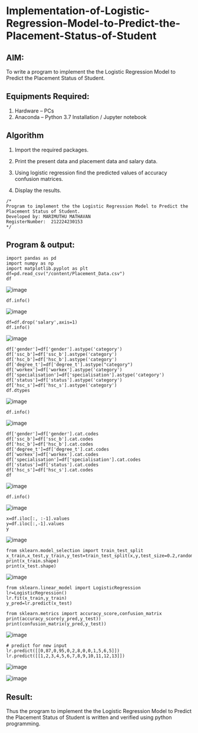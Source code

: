 # Implementation-of-Logistic-Regression-Model-to-Predict-the-Placement-Status-of-Student

## AIM:
To write a program to implement the the Logistic Regression Model to Predict the Placement Status of Student.

## Equipments Required:
1. Hardware – PCs
2. Anaconda – Python 3.7 Installation / Jupyter notebook

## Algorithm
1. Import the required packages.

2. Print the present data and placement data and salary data.

3. Using logistic regression find the predicted values of accuracy confusion matrices.

4. Display the results.


```
/*
Program to implement the the Logistic Regression Model to Predict the Placement Status of Student.
Developed by: MARIMUTHU MATHAVAN
RegisterNumber:  212224230153
*/
```
## Program & output:
```
import pandas as pd
import numpy as np
import matplotlib.pyplot as plt
df=pd.read_csv("/content/Placement_Data.csv")
df
```
![image](https://github.com/user-attachments/assets/dfbedcd2-01dd-40be-aae9-5280d670c67b)
```
df.info()
```
![image](https://github.com/user-attachments/assets/1a111b0a-a286-4a3c-b1df-cd7c5b7a7aa5)
```
df=df.drop('salary',axis=1)
df.info()
```
![image](https://github.com/user-attachments/assets/0db944a5-f572-4466-b6fb-a08be8a433fd)
```
df['gender']=df['gender'].astype('category')
df['ssc_b']=df['ssc_b'].astype('category')
df['hsc_b']=df['hsc_b'].astype('category')
df['degree_t']=df['degree_t'].astype("category")
df['workex']=df['workex'].astype('category')
df['specialisation']=df['specialisation'].astype('category')
df['status']=df['status'].astype('category')
df['hsc_s']=df['hsc_s'].astype('category')
df.dtypes
```
![image](https://github.com/user-attachments/assets/4c3dfa2c-5a4a-473e-af9e-bdc37489d82c)
```
df.info()
```
![image](https://github.com/user-attachments/assets/20599714-4000-45f5-b1dd-4c0398261e33)

```
df['gender']=df['gender'].cat.codes
df['ssc_b']=df['ssc_b'].cat.codes
df['hsc_b']=df['hsc_b'].cat.codes
df['degree_t']=df['degree_t'].cat.codes
df['workex']=df['workex'].cat.codes
df['specialisation']=df['specialisation'].cat.codes
df['status']=df['status'].cat.codes
df['hsc_s']=df['hsc_s'].cat.codes
df
```
![image](https://github.com/user-attachments/assets/d805dd00-cc1d-4268-bb3b-2870b142d951)
```
df.info()
```
![image](https://github.com/user-attachments/assets/3d3cecf5-3a90-4996-b9ad-2a17009c59c2)
```
x=df.iloc[:, :-1].values
y=df.iloc[:,-1].values
y
```
![image](https://github.com/user-attachments/assets/aec4336b-798b-497f-a6a5-f2939bdba528)
```
from sklearn.model_selection import train_test_split
x_train,x_test,y_train,y_test=train_test_split(x,y,test_size=0.2,random_state=1)
print(x_train.shape)
print(x_test.shape)
```
![image](https://github.com/user-attachments/assets/12e8e1b1-8e20-41a2-8c5f-c7c27e49290d)
```
from sklearn.linear_model import LogisticRegression
lr=LogisticRegression()
lr.fit(x_train,y_train)
y_pred=lr.predict(x_test)

from sklearn.metrics import accuracy_score,confusion_matrix
print(accuracy_score(y_pred,y_test))
print(confusion_matrix(y_pred,y_test))
```
![image](https://github.com/user-attachments/assets/f6e64e5c-d12c-4dca-95e9-f3abe001e2f2)
```
# predict for new input
lr.predict([[0,87,0,95,0,2,8,0,0,1,5,6,5]])
lr.predict([[1,2,3,4,5,6,7,8,9,10,11,12,13]])
```
![image](https://github.com/user-attachments/assets/c9ea4851-bc71-4900-bdcc-4a851f0dda2c)

![image](https://github.com/user-attachments/assets/625b64d2-a805-462b-9e98-3ebffc8a15c1)


## Result:
Thus the program to implement the the Logistic Regression Model to Predict the Placement Status of Student is written and verified using python programming.
